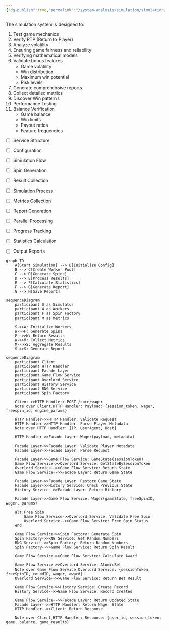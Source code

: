```yaml
---
{"dg-publish":true,"permalink":"/system-analysis/simulation/simulation/","tags":["gardenEntry"]}
---
```


The simulation system is designed to:
1. Test game mechanics
2. Verify RTP (Return to Player)
3. Analyze volatility
4. Ensuring game fairness and reliability
5. Verifying mathematical models
6. Validate bonus features
	- Game volatility
	- Win distribution
	- Maximum win potential
	- Risk levels
7. Generate comprehensive reports
8. Collect detailed metrics
9. Discover Win patterns
10. Performance Testing
11. Balance Verification
	- Game balance
	- Win limits
	- Payout ratios
	- Feature frequencies


- [ ] Service Structure
- [ ] Configuration
- [ ] Simulation Flow
- [ ] Spin Generation
- [ ] Result Collection
- [ ] Simulation Process
- [ ] Metrics Collection
- [ ] Report Generation
- [ ] Parallel Processing
- [ ] Progress Tracking
- [ ] Statistics Calculation
- [ ] Output Reports





```mermaid
graph TD
    A[Start Simulation] --> B[Initialize Config]
    B --> C[Create Worker Pool]
    C --> D[Generate Spins]
    D --> E[Process Results]
    E --> F[Calculate Statistics]
    F --> G[Generate Report]
    G --> H[Save Report]
```


```mermaid
sequenceDiagram
    participant S as Simulator
    participant W as Workers
    participant F as Spin Factory
    participant M as Metrics

    S->>W: Initialize Workers
    W->>F: Generate Spins
    F-->>W: Return Results
    W->>M: Collect Metrics
    M-->>S: Aggregate Results
    S->>S: Generate Report
```

```mermaid
sequenceDiagram
    participant Client
    participant HTTP Handler
    participant Facade Layer
    participant Game Flow Service
    participant Overlord Service
    participant History Service
    participant RNG Service
    participant Spin Factory

    Client->>HTTP Handler: POST /core/wager
    Note over Client,HTTP Handler: Payload: {session_token, wager, freespin_id, engine_params}

    HTTP Handler->>HTTP Handler: Validate Request
    HTTP Handler->>HTTP Handler: Parse Player Metadata
    Note over HTTP Handler: {IP, UserAgent, Host}

    HTTP Handler->>Facade Layer: Wager(payload, metadata)
    
    Facade Layer->>Facade Layer: Validate Player Metadata
    Facade Layer->>Facade Layer: Parse Request
    
    Facade Layer->>Game Flow Service: GameState(sessionToken)
    Game Flow Service->>Overlord Service: GetStateBySessionToken
    Overlord Service-->>Game Flow Service: Return State
    Game Flow Service-->>Facade Layer: Return Game State

    Facade Layer->>Facade Layer: Restore Game State
    Facade Layer->>History Service: Check Previous State
    History Service-->>Facade Layer: Return History

    Facade Layer->>Game Flow Service: Wager(gameState, freeSpinID, wager, params)
    
    alt Free Spin
        Game Flow Service->>Overlord Service: Validate Free Spin
        Overlord Service-->>Game Flow Service: Free Spin Status
    end

    Game Flow Service->>Spin Factory: Generate Spin
    Spin Factory->>RNG Service: Get Random Numbers
    RNG Service-->>Spin Factory: Return Random Numbers
    Spin Factory-->>Game Flow Service: Return Spin Result

    Game Flow Service->>Game Flow Service: Calculate Award
    
    Game Flow Service->>Overlord Service: AtomicBet
    Note over Game Flow Service,Overlord Service: {sessionToken, freeSpinID, roundID, wager, award}
    Overlord Service-->>Game Flow Service: Return Bet Result

    Game Flow Service->>History Service: Create Record
    History Service-->>Game Flow Service: Record Created

    Game Flow Service-->>Facade Layer: Return Updated State
    Facade Layer-->>HTTP Handler: Return Wager State
    HTTP Handler-->>Client: Return Response

    Note over Client,HTTP Handler: Response: {user_id, session_token, game, balance, game_results}
```

